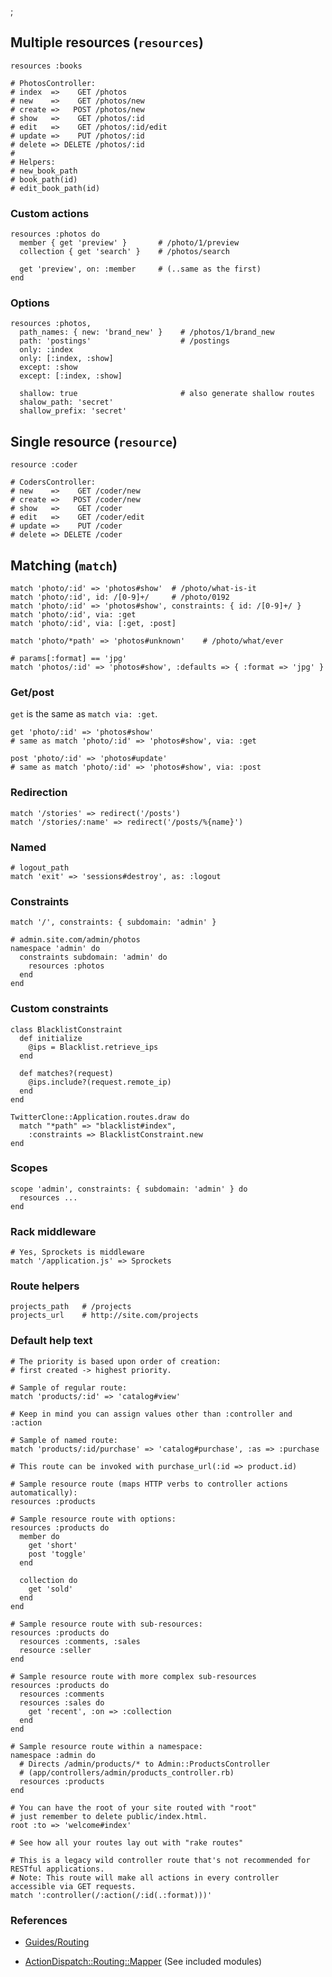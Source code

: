 ;

Multiple resources (`resources`)
--------------------------------

    resources :books

    # PhotosController:
    # index  =>    GET /photos
    # new    =>    GET /photos/new
    # create =>   POST /photos/new
    # show   =>    GET /photos/:id
    # edit   =>    GET /photos/:id/edit
    # update =>    PUT /photos/:id
    # delete => DELETE /photos/:id
    #
    # Helpers:
    # new_book_path
    # book_path(id)
    # edit_book_path(id)

### Custom actions

    resources :photos do
      member { get 'preview' }       # /photo/1/preview
      collection { get 'search' }    # /photos/search

      get 'preview', on: :member     # (..same as the first)
    end

### Options

    resources :photos,
      path_names: { new: 'brand_new' }    # /photos/1/brand_new
      path: 'postings'                    # /postings
      only: :index
      only: [:index, :show]
      except: :show
      except: [:index, :show]

      shallow: true                       # also generate shallow routes
      shalow_path: 'secret'
      shallow_prefix: 'secret'

Single resource (`resource`)
----------------------------

    resource :coder

    # CodersController:
    # new    =>    GET /coder/new
    # create =>   POST /coder/new
    # show   =>    GET /coder
    # edit   =>    GET /coder/edit
    # update =>    PUT /coder
    # delete => DELETE /coder

Matching (`match`)
------------------

    match 'photo/:id' => 'photos#show'  # /photo/what-is-it
    match 'photo/:id', id: /[0-9]+/     # /photo/0192
    match 'photo/:id' => 'photos#show', constraints: { id: /[0-9]+/ }
    match 'photo/:id', via: :get
    match 'photo/:id', via: [:get, :post]

    match 'photo/*path' => 'photos#unknown'    # /photo/what/ever

    # params[:format] == 'jpg'
    match 'photos/:id' => 'photos#show', :defaults => { :format => 'jpg' }

### Get/post

`get` is the same as `match via: :get`.

    get 'photo/:id' => 'photos#show'
    # same as match 'photo/:id' => 'photos#show', via: :get

    post 'photo/:id' => 'photos#update'
    # same as match 'photo/:id' => 'photos#show', via: :post

### Redirection

    match '/stories' => redirect('/posts')
    match '/stories/:name' => redirect('/posts/%{name}')

### Named

    # logout_path
    match 'exit' => 'sessions#destroy', as: :logout

### Constraints

    match '/', constraints: { subdomain: 'admin' }

    # admin.site.com/admin/photos
    namespace 'admin' do
      constraints subdomain: 'admin' do
        resources :photos
      end
    end

### Custom constraints

    class BlacklistConstraint
      def initialize
        @ips = Blacklist.retrieve_ips
      end
     
      def matches?(request)
        @ips.include?(request.remote_ip)
      end
    end
     
    TwitterClone::Application.routes.draw do
      match "*path" => "blacklist#index",
        :constraints => BlacklistConstraint.new
    end

### Scopes

    scope 'admin', constraints: { subdomain: 'admin' } do
      resources ...
    end

### Rack middleware

    # Yes, Sprockets is middleware
    match '/application.js' => Sprockets

### Route helpers

    projects_path   # /projects
    projects_url    # http://site.com/projects

### Default help text

    # The priority is based upon order of creation:
    # first created -> highest priority.

    # Sample of regular route:
    match 'products/:id' => 'catalog#view'

    # Keep in mind you can assign values other than :controller and :action

    # Sample of named route:
    match 'products/:id/purchase' => 'catalog#purchase', :as => :purchase

    # This route can be invoked with purchase_url(:id => product.id)

    # Sample resource route (maps HTTP verbs to controller actions automatically):
    resources :products

    # Sample resource route with options:
    resources :products do
      member do
        get 'short'
        post 'toggle'
      end

      collection do
        get 'sold'
      end
    end

    # Sample resource route with sub-resources:
    resources :products do
      resources :comments, :sales
      resource :seller
    end

    # Sample resource route with more complex sub-resources
    resources :products do
      resources :comments
      resources :sales do
        get 'recent', :on => :collection
      end
    end

    # Sample resource route within a namespace:
    namespace :admin do
      # Directs /admin/products/* to Admin::ProductsController
      # (app/controllers/admin/products_controller.rb)
      resources :products
    end

    # You can have the root of your site routed with "root"
    # just remember to delete public/index.html.
    root :to => 'welcome#index'

    # See how all your routes lay out with "rake routes"

    # This is a legacy wild controller route that's not recommended for RESTful applications.
    # Note: This route will make all actions in every controller accessible via GET requests.
    match ':controller(/:action(/:id(.:format)))'

### References

-   [Guides/Routing](http://guides.rubyonrails.org/routing.html)

-   [ActionDispatch::Routing::Mapper](http://api.rubyonrails.org/classes/ActionDispatch/Routing/Mapper.html) (See included modules)
